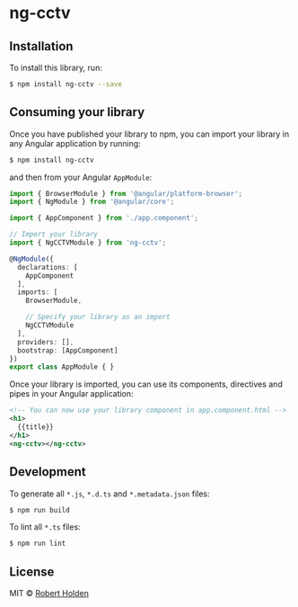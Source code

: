 # ng-cctv

## Installation

To install this library, run:

```bash
$ npm install ng-cctv --save
```

## Consuming your library

Once you have published your library to npm, you can import your library in any Angular application by running:

```bash
$ npm install ng-cctv
```

and then from your Angular `AppModule`:

```typescript
import { BrowserModule } from '@angular/platform-browser';
import { NgModule } from '@angular/core';

import { AppComponent } from './app.component';

// Import your library
import { NgCCTVModule } from 'ng-cctv';

@NgModule({
  declarations: [
    AppComponent
  ],
  imports: [
    BrowserModule,

    // Specify your library as an import
    NgCCTVModule
  ],
  providers: [],
  bootstrap: [AppComponent]
})
export class AppModule { }
```

Once your library is imported, you can use its components, directives and pipes in your Angular application:

```xml
<!-- You can now use your library component in app.component.html -->
<h1>
  {{title}}
</h1>
<ng-cctv></ng-cctv>
```

## Development

To generate all `*.js`, `*.d.ts` and `*.metadata.json` files:

```bash
$ npm run build
```

To lint all `*.ts` files:

```bash
$ npm run lint
```

## License

MIT © [Robert Holden](mailto:dev@iamrobert.co.uk)
